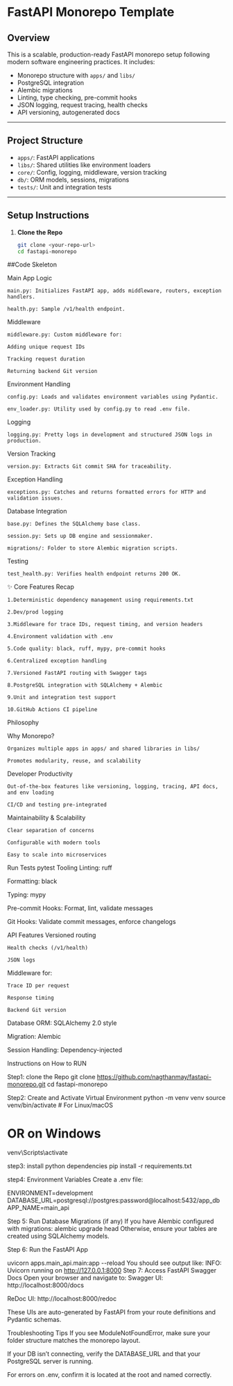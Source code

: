 # FastAPI Monorepo Template

## Overview

This is a scalable, production-ready FastAPI monorepo setup following modern software engineering practices. It includes:

- Monorepo structure with `apps/` and `libs/`
- PostgreSQL integration
- Alembic migrations
- Linting, type checking, pre-commit hooks
- JSON logging, request tracing, health checks
- API versioning, autogenerated docs

---

## Project Structure

- `apps/`: FastAPI applications
- `libs/`: Shared utilities like environment loaders
- `core/`: Config, logging, middleware, version tracking
- `db/`: ORM models, sessions, migrations
- `tests/`: Unit and integration tests

---

##  Setup Instructions

1. **Clone the Repo**
   ```bash
   git clone <your-repo-url>
   cd fastapi-monorepo


##Code Skeleton 

Main App Logic

    main.py: Initializes FastAPI app, adds middleware, routers, exception handlers.

    health.py: Sample /v1/health endpoint.

Middleware

    middleware.py: Custom middleware for:

    Adding unique request IDs

    Tracking request duration

    Returning backend Git version

Environment Handling

    config.py: Loads and validates environment variables using Pydantic.

    env_loader.py: Utility used by config.py to read .env file.

Logging

    logging.py: Pretty logs in development and structured JSON logs in production.

Version Tracking

    version.py: Extracts Git commit SHA for traceability.

Exception Handling

    exceptions.py: Catches and returns formatted errors for HTTP and validation issues.

Database Integration

    base.py: Defines the SQLAlchemy base class.

    session.py: Sets up DB engine and sessionmaker.

    migrations/: Folder to store Alembic migration scripts.

Testing

    test_health.py: Verifies health endpoint returns 200 OK.

✨ Core Features Recap

    1.Deterministic dependency management using requirements.txt

    2.Dev/prod logging

    3.Middleware for trace IDs, request timing, and version headers

    4.Environment validation with .env

    5.Code quality: black, ruff, mypy, pre-commit hooks

    6.Centralized exception handling

    7.Versioned FastAPI routing with Swagger tags

    8.PostgreSQL integration with SQLAlchemy + Alembic

    9.Unit and integration test support

    10.GitHub Actions CI pipeline

Philosophy

Why Monorepo?

    Organizes multiple apps in apps/ and shared libraries in libs/

    Promotes modularity, reuse, and scalability

Developer Productivity

    Out-of-the-box features like versioning, logging, tracing, API docs, and env loading

    CI/CD and testing pre-integrated

Maintainability & Scalability

    Clear separation of concerns

    Configurable with modern tools

    Easy to scale into microservices


Run Tests
    pytest
Tooling
    Linting: ruff

Formatting: black

Typing: mypy

Pre-commit Hooks: Format, lint, validate messages

Git Hooks: Validate commit messages, enforce changelogs

API Features
    Versioned routing

    Health checks (/v1/health)

    JSON logs

Middleware for:

    Trace ID per request

    Response timing

    Backend Git version
Database
    ORM: SQLAlchemy 2.0 style

Migration: Alembic

Session Handling: Dependency-injected



Instructions on How to RUN

Step1: clone the Repo
git clone <https://github.com/nagthanmay/fastapi-monorepo.git>
cd fastapi-monorepo

Step2: Create and Activate Virtual Environment
python -m venv venv
source venv/bin/activate    # For Linux/macOS

# OR on Windows
venv\Scripts\activate

step3: install python dependencies
pip install -r requirements.txt

step4: 
Environment Variables
Create a .env file:

ENVIRONMENT=development
DATABASE_URL=postgresql://postgres:password@localhost:5432/app_db
APP_NAME=main_api

Step 5: Run Database Migrations (if any)
If you have Alembic configured with migrations:
alembic upgrade head
Otherwise, ensure your tables are created using SQLAlchemy models.

Step 6: Run the FastAPI App

uvicorn apps.main_api.main:app --reload
You should see output like:
INFO:     Uvicorn running on http://127.0.0.1:8000
Step 7: Access FastAPI Swagger Docs
Open your browser and navigate to:
Swagger UI: http://localhost:8000/docs

ReDoc UI: http://localhost:8000/redoc

These UIs are auto-generated by FastAPI from your route definitions and Pydantic schemas.

Troubleshooting Tips
If you see ModuleNotFoundError, make sure your folder structure matches the monorepo layout.

If your DB isn’t connecting, verify the DATABASE_URL and that your PostgreSQL server is running.

For errors on .env, confirm it is located at the root and named correctly.

